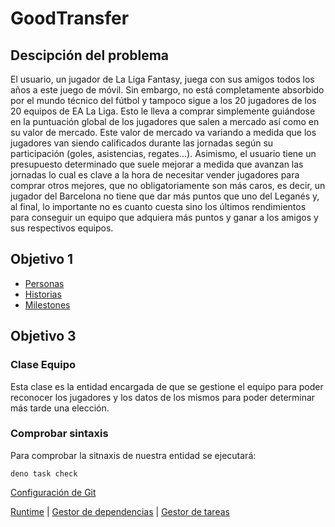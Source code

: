 # GoodTransfer
## Descipción del problema
El usuario, un jugador de La Liga Fantasy, juega con sus amigos todos los años a este juego de móvil. Sin embargo, no está completamente absorbido por el mundo técnico del fútbol y tampoco sigue a los 20 jugadores de los 20 equipos de EA La Liga. Esto le lleva a comprar simplemente guiándose en la puntuación global de los jugadores que salen a mercado así como en su valor de mercado. Este valor de mercado va variando a medida que los jugadores van siendo calificados durante las jornadas según su participación (goles, asistencias, regates...). Asimismo, el usuario tiene un presupuesto determinado que suele mejorar a medida que avanzan las jornadas lo cual es clave a la hora de necesitar vender jugadores para comprar otros mejores, que no obligatoriamente son más caros, es decir, un jugador del Barcelona no tiene que dar más puntos que uno del Leganés y, al final, lo importante no es cuanto cuesta sino los últimos rendimientos para conseguir un equipo que adquiera más puntos y ganar a los amigos y sus respectivos equipos.

## Objetivo 1
- [Personas](Docs/Personas.md)
- [Historias](Docs/Historias.md)
- [Milestones](Docs/Milestones.md)

## Objetivo 3
### Clase Equipo

Esta clase es la entidad encargada de que se gestione el equipo para poder reconocer los jugadores y los datos de los mismos para poder
determinar más tarde una elección.

### Comprobar sintaxis

Para comprobar la sitnaxis de nuestra entidad se ejecutará:
``` 
deno task check
```

[Configuración de Git](Docs/ControlGitHub.png)

[Runtime](Docs/runtime.md) |
[Gestor de dependencias](Docs/gestor_dependencias.md) | 
[Gestor de tareas](Docs/gestor_tareas.md)